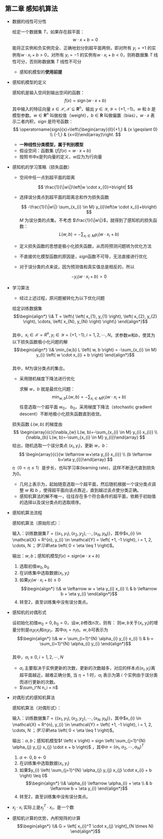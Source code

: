 ## 第二章 感知机算法

- 数据的线性可分性

	给定一个数据集 $T$，如果存在超平面：
$$
w \cdot x+b = 0
$$
能将正实例和负实例完全、正确地划分到超平面两侧，即对所有 $y_{i}= +1$ 的实例有$w \cdot x_{i}+b > 0$，对所有 $y_{i}= -1$ 的实例有$w \cdot x_{i}+b < 0$，则称数据集 $T$ 线性可分，否则称数据集 $T$ 线性不可分

	- 感知机模型的**使用前提**

- 感知机模型的定义

	感知机是输入空间到输出空间的函数：
$$
f(x)=\operatorname{sign}(w \cdot x+b)
$$
其中输入的特征向量 $x\in \mathcal{X},\mathcal{X} \subseteq \mathbf{R}^{n}$，输出 $y \in \mathcal{Y}, \mathcal{Y} = \{+1, -1\}$。$w$ 和 $b$ 是模型参数。$w \in \mathbf{R}^{n}$ 叫做权值（weight），$b \in \mathbf{R}$ 叫做偏置（bias），$w \cdot x$ 表示二者内积，$sign$ 是符号函数：
$$
\operatorname{sign}(x)=\left\{\begin{array}{ll}{+1,} & {x \geqslant 0} \\ {-1,} & {x<0}\end{array}\right.
$$

	- **一种线性分类模型，属于判别模型**
	- 假设空间：函数集 $\{f | f(x)=w \cdot x+b\}$
	- 按照书中$x$是列向量的定义，$w$应为为行向量

- 感知机的学习策略（损失函数）

	- 空间中任一点到超平面的距离

	$$
\frac{1}{\|w\|}\left|w \cdot x_{0}+b\right|
$$

	- 选择误分类点到超平面的距离总和作为损失函数

		$$
-\frac{1}{\|w\|} \sum_{x_{i} \in M} y_{i}\left(w \cdot x_{i}+b\right)
$$
$M$ 为误分类的点集。不考虑 $\frac{1}{\|w\|}$，就得到了感知机的损失函数：
$$
L(w, b)=-\sum_{x_{i} \in M} y_{i}\left(w \cdot x_{i}+b\right)
$$

	 - 定义损失函数的思想是极小化损失函数，从而将预测问题转为优化方法
	 - 不直接优化模型函数的原因是，$sign$函数不可导，无法直接进行优化
	 - 对于误分类的点来说，因为预测值和真实值总是相反的，所以

		$$
-y_{i}\left(w \cdot x_{i}+b\right)>0
$$

- 学习算法

	- 经过上述过程，原问题被转化为以下优化问题
    
    给定训练数据集
$$\begin{align*} \\& T = \left\{ \left( x_{1}, y_{1} \right), \left( x_{2}, y_{2} \right), \cdots, \left( x_{N}, y_{N} \right) \right\} \end{align*}$$   
其中，$x_{i} \in \mathcal{X} = R^{n}, y_{i} \in \mathcal{Y} = \left\{ +1, -1 \right\}, i = 1, 2, \cdots, N$。求参数$w$和$b$，使其为以下损失函数极小化问题的解
$$\begin{align*} \\& \min_{w,b} L \left( w, b \right) =  -\sum_{x_{i} \in M} y_{i} \left( w \cdot x_{i} + b \right) \end{align*}$$   
其中，$M$为误分类点的集合。

	- 采用随机梯度下降法进行优化

		求解 $w$，$b$ 就是最优化问题：
    $$
    \min _{w, b} L(w, b)=-\sum_{x_{i} \in M} y_{i}\left(w \cdot x_{i}+b\right)
    $$
    任意选取一个超平面 $w_{0}$， $b_0$，采用梯度下降法（stochastic gradient descent）不断地极小化损失函数直到收敛。

    损失函数 $L(w, b)$ 的梯度由
    $$
    \begin{array}{c}{\nabla_{w} L(w, b)=-\sum_{x_{i} \in M} y_{i} x_{i}} \\ {\nabla_{b} L(w, b)=-\sum_{x_{i} \in M} y_{i}}\end{array}
    $$
    给出，随机选取一个误分类点 $(x_{i},y_{i})$，更新 $w$，$b$：
    $$
    \begin{array}{c}{w \leftarrow w+\eta y_{i} x_{i}} \\ {b \leftarrow b+\eta y_{i}}\end{array}
    $$
    $\eta$（$0<\eta \leqslant 1$）是步长，也叫学习率(learning rate)，这样不断迭代直到损失为0。

   	 - 几何上表示为，起始随意选取一个超平面，然后随机根据一个误分类点调整 $w$ 和 $b$ ，使得超平面向该点靠近，直到越过该点使分类正确。
   	 - 感知机算法的解不唯一，往往存在多个符合条件的超平面，依赖于初始值的选择以及误分类点的选取顺序。

- 感知机算法流程

	感知机算法（原始形式）：  
    
    输入：训练数据集$T = \left\{ \left( x_{1}, y_{1} \right), \left( x_{2}, y_{2} \right), \cdots, \left( x_{N}, y_{N} \right) \right\}$，其中$x_{i} \in \mathcal{X} = R^{n}, y_{i} \in \mathcal{Y} = \left\{ +1, -1 \right\}, i = 1, 2, \cdots, N $；学习率$\eta \left( 0 < \eta \leq 1 \right)$。  
    
    输出：$w,b$；感知机模型$f \left( x \right) = sign \left( w \cdot x + b \right)$
   
    1. 选取初值$w_{0},b_{0}$ 
    2. 在训练集中选取数据$\left( x_{i}, y_{i} \right)$  
    3. 如果$y_{i} \left( w \cdot x_{i} + b \right) \leq 0$  
    $$\begin{align*} \\& w \leftarrow w + \eta y_{i} x_{i} 
    \\ & b \leftarrow b + \eta y_{i} \end{align*}$$  
    4. 转至2，直至训练集中没有误分类点。

- 感知机的对偶形式

	设初始化初值$w_{0}=0,b_{0}=0$，设$w,b$修改$n$次，则有：
    则$w,b$关于$\left( x_{i}, y_{i} \right)$的增量分别是$\alpha_{i} y_{i} x_{i}$和$\alpha_{i} y_{i}$，其中$\alpha_{i} = n_{i} \eta$。$w,b$可表示为
$$\begin{align*} \\& w = \sum_{i=1}^{N} \alpha_{i} y_{i} x_{i} 
\\ & b = \sum_{i=1}^{N} \alpha_{i} y_{i} \end{align*}$$    
其中，$\alpha_{i} \geq 0, i=1,2, \cdots, N$

	- $\alpha_{i}$ 主要取决于实例更新的次数，更新的次数越多，对应的样本点$(x_i,y_i)$离超平面越近，越难正确分类, 当 $\eta = 1$ 时，$\alpha_{i}$ 表示为第 $i$ 个实例由于误分类而进行更新的次数。
	- $\sum_i^N n_i = n$

- 对偶形式的感知机算法

	感知机算法（对偶形式）：  
    
    输入：训练数据集$T = \left\{ \left( x_{1}, y_{1} \right), \left( x_{2}, y_{2} \right), \cdots, \left( x_{N}, y_{N} \right) \right\}$，其中$x_{i} \in \mathcal{X} = R^{n}, y_{i} \in \mathcal{Y} = \left\{ +1, -1 \right\}, i = 1, 2, \cdots, N $；学习率$\eta \left( 0 < \eta \leq 1 \right)$。               
    
    输出：$\alpha,b$；感知机模型$f \left( x \right) = sign \left( \sum_{j=1}^{N} \alpha_{j} y_{j} x_{j} \cdot x + b \right)$  ，其中$\alpha = \left( \alpha_{1}, \alpha_{2}, \cdots, \alpha_{N} \right)^{T}$
    1. $\alpha \leftarrow 0, b \leftarrow 0$ 
    2. 在训练集中选取数据$\left( x_{i}, y_{i} \right)$  
    3. 如果$y_{i} \left( \sum_{j=1}^{N} \alpha_{j} y_{j} x_{j} \cdot x_{i} + b \right) \leq 0$  
    $$\begin{align*} \\& \alpha_{i} \leftarrow \alpha_{i} + \eta
    \\ & b \leftarrow b + \eta y_{i} \end{align*}$$  
    4. 转至2，直至训练集中没有误分类点。

- $x_{j}\cdot x_{i}$ 实际上是$x_{j}^T \cdot x_{i}$，是一个数
- 感知机计算的优势，內积矩阵的计算
$$\begin{align*} \\& G = \left[ x_{i}^T \cdot x_{j} \right]_{N \times N} \end{align*}$$ 
	